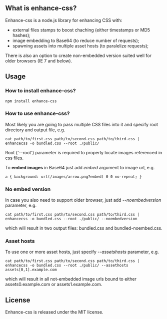 ## What is enhance-css? ##

Enhance-css is a node.js library for enhancing CSS with:

* external files stamps to boost chaching (either timestamps or MD5 hashes);
* image embedding to Base64 (to reduce number of requests);
* spawning assets into multiple asset hosts (to paralelize requests);

There is also an option to create non-embedded version suited well for older browsers (IE 7 and below).

## Usage ##

### How to install enhance-css? ###

    npm install enhance-css


### How to use enhance-css? ###

Most likely you are going to pass multiple CSS files into it and specify root directory and output file, e.g.
    
    cat path/to/first.css path/to/second.css path/to/third.css | enhancecss -o bundled.css --root ./public/
    
Root ('--root') parameter is required to properly locate images referenced in css files.

To **embed images** in Base64 just add *embed* argument to image url, e.g.
    
    a { background: url(/images/arrow.png?embed) 0 0 no-repeat; }

### No embed version ###

In case you also need to support older browser, just add *--noembedversion* parameter, e.g.

    cat path/to/first.css path/to/second.css path/to/third.css | enhancecss -o bundled.css --root ./public/ --noembedversion
    
which will result in two output files: bundled.css and bundled-noembed.css.

### Asset hosts ####

To use one or more asset hosts, just specify *--assetshosts* parameter, e.g.

    cat path/to/first.css path/to/second.css path/to/third.css | enhancecss -o bundled.css --root ./public/ --assethosts assets[0,1].example.com
    
which will result in all not-embedded image urls bound to either assets0.example.com or assets1.example.com.

## License ##

Enhance-css is released under the MIT license.